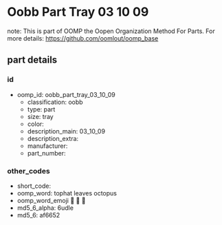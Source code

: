 # Oobb Part Tray 03 10 09  

note: This is part of OOMP the Oopen Organization Method For Parts. For more details: https://github.com/oomlout/oomp_base

##  part details





### id
* oomp_id: oobb_part_tray_03_10_09
  * classification: oobb
  * type: part
  * size: tray
  * color: 
  * description_main: 03_10_09
  * description_extra: 
  * manufacturer: 
  * part_number: 

### other_codes
* short_code: 
* oomp_word: tophat leaves octopus
* oomp_word_emoji :tophat: :leaves: :octopus:
* md5_6_alpha: 6udle
* md5_6: af6652